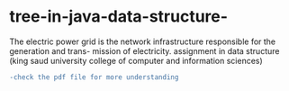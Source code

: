# tree-in-java-data-structure-
The electric power grid is the network infrastructure responsible for the generation and trans- mission of electricity. assignment in data structure  (king saud university college of computer and information sciences) <br>
```diff
-check the pdf file for more understanding

```





